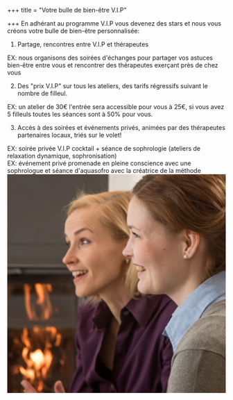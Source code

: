 +++
title = "Votre bulle de bien-être V.I.P"

+++
En adhérant au programme V.I.P vous devenez des stars et nous vous créons votre bulle de bien-être personnalisée:

1. Partage, rencontres entre V.I.P et thérapeutes

EX: nous organisons des soirées d'échanges pour partager vos astuces bien-être entre vous et rencontrer des thérapeutes exerçant près de chez vous

2. Des "prix V.I.P" sur tous les ateliers, des tarifs régressifs suivant le nombre de filleul.

EX: un atelier de 30€ l'entrée sera accessible pour vous à 25€, si vous avez 5 filleuls toutes les séances sont à 50% pour vous.

3. Accès à des soirées et événements privés, animées par des thérapeutes partenaires locaux, triés sur le volet!

EX: soirée privée V.I.P cocktail + séance de sophrologie (ateliers de relaxation dynamique, sophronisation)  
EX: événement privé promenade en pleine conscience avec une sophrologue et séance d'aquasofro avec la créatrice de la méthode  
![](/3.png)